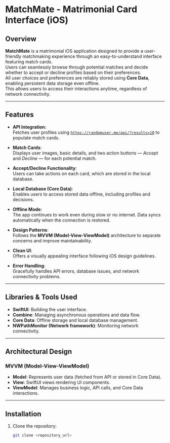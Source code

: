 # MatchMate - Matrimonial Card Interface (iOS)

## Overview

**MatchMate** is a matrimonial iOS application designed to provide a user-friendly matchmaking experience through an easy-to-understand interface featuring match cards.  
Users can seamlessly browse through potential matches and decide whether to accept or decline profiles based on their preferences.  
All user choices and preferences are reliably stored using **Core Data**, enabling persistent data storage even offline.  
This allows users to access their interactions anytime, regardless of network connectivity.

---

## Features

- **API Integration**:  
  Fetches user profiles using [`https://randomuser.me/api/?results=10`](https://randomuser.me/api/?results=10) to populate match cards.

- **Match Cards**:  
  Displays user images, basic details, and two action buttons — *Accept* and *Decline* — for each potential match.

- **Accept/Decline Functionality**:  
  Users can take actions on each card, which are stored in the local database.

- **Local Database (Core Data)**:  
  Enables users to access stored data offline, including profiles and decisions.

- **Offline Mode**:  
  The app continues to work even during slow or no internet. Data syncs automatically when the connection is restored.

- **Design Patterns**:  
  Follows the **MVVM (Model-View-ViewModel)** architecture to separate concerns and improve maintainability.

- **Clean UI**:  
  Offers a visually appealing interface following iOS design guidelines.

- **Error Handling**:  
  Gracefully handles API errors, database issues, and network connectivity problems.

---

## Libraries & Tools Used

- **SwiftUI**: Building the user interface.
- **Combine**: Managing asynchronous operations and data flow.
- **Core Data**: Offline storage and local database management.
- **NWPathMonitor (Network framework)**: Monitoring network connectivity.

---

## Architectural Design

### MVVM (Model-View-ViewModel)

- **Model**: Represents user data (fetched from API or stored in Core Data).
- **View**: SwiftUI views rendering UI components.
- **ViewModel**: Manages business logic, API calls, and Core Data interactions.

---

## Installation

1. Clone the repository:
   ```bash
   git clone <repository_url>
